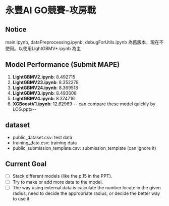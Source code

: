 # 永豐AI GO競賽-攻房戰

## Notice
main.ipynb, dataPreprocessing.ipynb, debugForUtils.ipynb 為舊版本，現在不使用。以使用LightGBMV*.ipynb 為主

## Model Performance (Submit MAPE)
1. **LightGBMV2.ipynb**: 8.492715
2. **LightGBMV23.ipynb**: 8.352278
3. **LightGBMV24.ipynb**: 8.369518
4. **LightGBMV3.ipynb**: 8.493608
5. **LightGBMV4.ipynb**: 8.374716
6. **XGBoostV1.ipynb**: 12.62969
-- can compare these model quickly by LOG.pptx--

## dataset
* public_dataset.csv: test data
* training_data.csv: training data
* public_submission_template.csv: submission_template (can ignore it)

## Current Goal
-[ ] Stack different models (like the p.15 in the PPT).  
-[ ] Try to make or add more data to the model.  
-[ ] The way using external data is calculate the number locate in the given radius, need to decide the appropriate radius, or decide the better way to use it.
